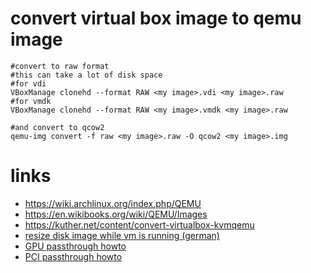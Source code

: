 # convert virtual box image to qemu image

```
#convert to raw format
#this can take a lot of disk space
#for vdi
VBoxManage clonehd --format RAW <my image>.vdi <my image>.raw
#for vmdk
VBoxManage clonehd --format RAW <my image>.vmdk <my image>.raw

#and convert to qcow2
qemu-img convert -f raw <my image>.raw -O qcow2 <my image>.img
```

# links

* https://wiki.archlinux.org/index.php/QEMU
* https://en.wikibooks.org/wiki/QEMU/Images
* https://kuther.net/content/convert-virtualbox-kvmqemu
* [resize disk image while vm is running (german)](http://www.pro-linux.de/kurztipps/2/1841/festplatten-in-qemu-online-vergr%C3%B6%C3%9Fern.html)
* [GPU passthrough howto](https://dominicm.com/gpu-passthrough-qemu-arch-linux/)
* [PCI passthrough howto](https://wiki.archlinux.org/index.php/PCI_passthrough_via_OVMF)
